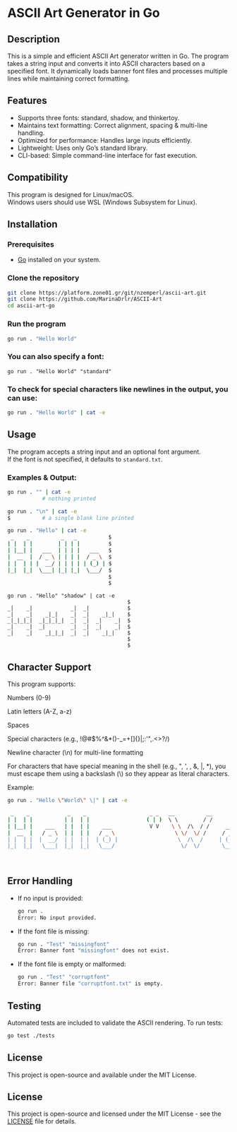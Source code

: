 # ASCII Art Generator in Go

## Description

This is a simple and efficient ASCII Art generator written in Go. The program takes a string input and converts it into ASCII characters based on a specified font. It dynamically loads banner font files and processes multiple lines while maintaining correct formatting.

## Features

- Supports three fonts: standard, shadow, and thinkertoy.
- Maintains text formatting: Correct alignment, spacing & multi-line handling.
- Optimized for performance: Handles large inputs efficiently.
- Lightweight: Uses only Go’s standard library.
- CLI-based: Simple command-line interface for fast execution.

## Compatibility

This program is designed for Linux/macOS.  
Windows users should use WSL (Windows Subsystem for Linux).

## Installation

### Prerequisites

- [Go](https://go.dev/) installed on your system.

### Clone the repository

```sh
git clone https://platform.zone01.gr/git/nzemperl/ascii-art.git
git clone https://github.com/MarinaDrlr/ASCII-Art
cd ascii-art-go
```

### Run the program

```sh
go run . "Hello World"
```

### You can also specify a font:

```
go run . "Hello World" "standard"
```

### To check for special characters like newlines in the output, you can use:

```sh
go run . "Hello World" | cat -e
```


## Usage

The program accepts a string input and an optional font argument. \
If the font is not specified, it defaults to `standard.txt`.

### Examples & Output:

```sh
go run . "" | cat -e
           # nothing printed
```


```sh
go run . "\n" | cat -e
$          # a single blank line printed
```


```sh
go run . "Hello" | cat -e
 _    _          _   _          $
| |  | |        | | | |         $
| |__| |   ___  | | | |   ___   $
|  __  |  / _ \ | | | |  / _ \  $
| |  | | |  __/ | | | | | (_) | $
|_|  |_|  \___| |_| |_|  \___/  $
                                $
                                $
```

```
go run . "Hello" "shadow" | cat -e
                                      $
_|    _|            _|  _|            $
_|    _|    _|_|    _|  _|    _|_|    $
_|_|_|_|  _|_|_|_|  _|  _|  _|    _|  $
_|    _|  _|        _|  _|  _|    _|  $
_|    _|    _|_|_|  _|  _|    _|_|    $
                                      $
                                      $
```

## Character Support

This program supports:

Numbers (0-9)

Latin letters (A-Z, a-z)

Spaces

Special characters (e.g., !@#$%^&*()-_=+[]{}|;:'",.<>?/)

Newline character (\n) for multi-line formatting

For characters that have special meaning in the shell (e.g., ", ', \, &, |, *), you must escape them using a backslash (\\\) so they appear as literal characters.

Example:

```sh
go run . "Hello \"World\" \|" | cat -e

 _    _            _    _                    _ _   __          __                    _        _    _ _          __        _   $
| |  | |          | |  | |                  ( | )  \ \        / /                   | |      | |  ( | )         \ \      | |  $
| |__| |    ___   | |  | |    ___            V V    \ \  /\  / /     ___     _ __   | |    __| |   V V           \ \     | |  $
|  __  |   / _ \  | |  | |   / _ \                   \ \/  \/ /     / _ \   | '__|  | |   / _` |                  \ \    | |  $
| |  | |  |  __/  | |  | |  | (_) |                   \  /\  /     | (_) |  | |     | |  | (_| |                   \ \   | |  $
|_|  |_|   \___|  |_|  |_|   \___/                     \/  \/       \___/   |_|     |_|   \__,_|                    \_\  | |  $
                                                                                                                         | |  $
                                                                                                                         |_|  $
```

## Error Handling

- If no input is provided:
  ```sh
  go run .
  Error: No input provided.
  ```
- If the font file is missing:
  ```sh
  go run . "Test" "missingfont"
  Error: Banner font "missingfont" does not exist.
  ```
- If the font file is empty or malformed:
  ```sh
  go run . "Test" "corruptfont"
  Error: Banner file "corruptfont.txt" is empty.
  ```

## Testing

Automated tests are included to validate the ASCII rendering. To run tests:

```sh
go test ./tests
```

## License

This project is open-source and available under the MIT License.

## License

This project is open-source and licensed under the MIT License - see the [LICENSE](LICENSE) file for details.


